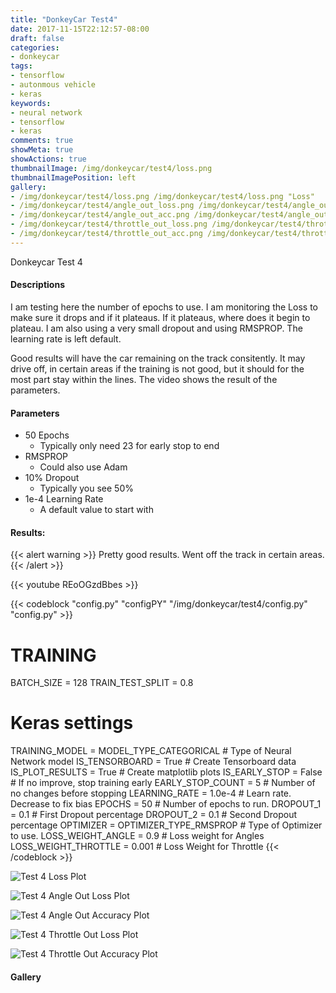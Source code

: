 ```yaml
---
title: "DonkeyCar Test4"
date: 2017-11-15T22:12:57-08:00
draft: false
categories:
- donkeycar
tags:
- tensorflow
- autonmous vehicle
- keras
keywords:
- neural network
- tensorflow
- keras
comments: true
showMeta: true
showActions: true
thumbnailImage: /img/donkeycar/test4/loss.png
thumbnailImagePosition: left
gallery: 
- /img/donkeycar/test4/loss.png /img/donkeycar/test4/loss.png "Loss"
- /img/donkeycar/test4/angle_out_loss.png /img/donkeycar/test4/angle_out_loss.png "Angle Out Loss"
- /img/donkeycar/test4/angle_out_acc.png /img/donkeycar/test4/angle_out_acc.png "Angle Out Accuracy"
- /img/donkeycar/test4/throttle_out_loss.png /img/donkeycar/test4/throttle_out_loss.png "Throttle Out Loss"
- /img/donkeycar/test4/throttle_out_acc.png /img/donkeycar/test4/throttle_out_acc.png "Throttle Out Accuracy"
---
```


Donkeycar Test 4

#### Descriptions
I am testing here the number of epochs to use.  I am monitoring the Loss to make sure it drops and if it plateaus.  If it plateaus, where does it begin to plateau.  I am also using a very small dropout and using RMSPROP.  The learning rate is left default.  

Good results will have the car remaining on the track consitently.  It may drive off, in certain areas if the training is not good, but it should for the most part stay within the lines.  The video shows the result of the parameters.

#### Parameters
* 50 Epochs
    * Typically only need 23 for early stop to end
* RMSPROP
    * Could also use Adam
* 10% Dropout
    * Typically you see 50%
* 1e-4 Learning Rate
    * A default value to start with

#### Results:
{{< alert warning >}}
Pretty good results.  Went off the track in certain areas.
{{< /alert >}}

{{<  youtube REoOGzdBbes >}}


{{< codeblock "config.py" "configPY" "/img/donkeycar/test4/config.py" "config.py" >}}
# TRAINING
BATCH_SIZE = 128
TRAIN_TEST_SPLIT = 0.8

# Keras settings
TRAINING_MODEL = MODEL_TYPE_CATEGORICAL     # Type of Neural Network model
IS_TENSORBOARD = True                       # Create Tensorboard data
IS_PLOT_RESULTS = True                      # Create matplotlib plots
IS_EARLY_STOP = False                       # If no improve, stop training early
EARLY_STOP_COUNT = 5                        # Number of no changes before stopping
LEARNING_RATE = 1.0e-4                      # Learn rate.  Decrease to fix bias
EPOCHS = 50                                 # Number of epochs to run.
DROPOUT_1 = 0.1                             # First Dropout percentage
DROPOUT_2 = 0.1                             # Second Dropout percentage
OPTIMIZER = OPTIMIZER_TYPE_RMSPROP          # Type of Optimizer to use.
LOSS_WEIGHT_ANGLE = 0.9                     # Loss weight for Angles
LOSS_WEIGHT_THROTTLE = 0.001                # Loss Weight for Throttle        {{< /codeblock >}}             


![Test 4 Loss Plot](/img/donkeycar/test4/loss.png)

![Test 4 Angle Out Loss Plot](/img/donkeycar/test4/angle_out_loss.png)

![Test 4 Angle Out Accuracy Plot](/img/donkeycar/test4/angle_out_acc.png)

![Test 4 Throttle Out Loss Plot](/img/donkeycar/test4/throttle_out_loss.png)

![Test 4 Throttle Out Accuracy Plot](/img/donkeycar/test4/throttle_out_acc.png)


#### Gallery
  
   
  